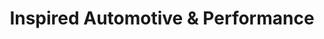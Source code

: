 ---
title: "Inspired Automotive &  Performance"
url: /clarkrange/inspired-automotive-and-performance/
shop: car repair
---